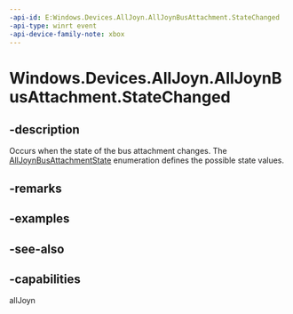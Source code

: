 ```yaml
---
-api-id: E:Windows.Devices.AllJoyn.AllJoynBusAttachment.StateChanged
-api-type: winrt event
-api-device-family-note: xbox
---
```


<!-- Event syntax
public event Windows.Foundation.TypedEventHandler StateChanged<Windows.Devices.AllJoyn.AllJoynBusAttachment,  Windows.Devices.AllJoyn.AllJoynBusAttachmentStateChangedEventArgs>
-->

# Windows.Devices.AllJoyn.AllJoynBusAttachment.StateChanged

## -description
Occurs when the state of the bus attachment changes. The [AllJoynBusAttachmentState](alljoynbusattachmentstate.md) enumeration defines the possible state values.

## -remarks

## -examples

## -see-also


## -capabilities
allJoyn
